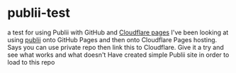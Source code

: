 # publii-test
a test for using Publii with GitHub and [Cloudflare pages](https://developers.cloudflare.com/pages/)
I've been looking at using [publii](https://getpublii.com) onto GitHub Pages and then onto Cloudflare Pages hosting.
Says you can use private repo then link this to Cloudflare.
Give it a try and see what works and what doesn't
Have created simple Publii site in order to load to this repo
